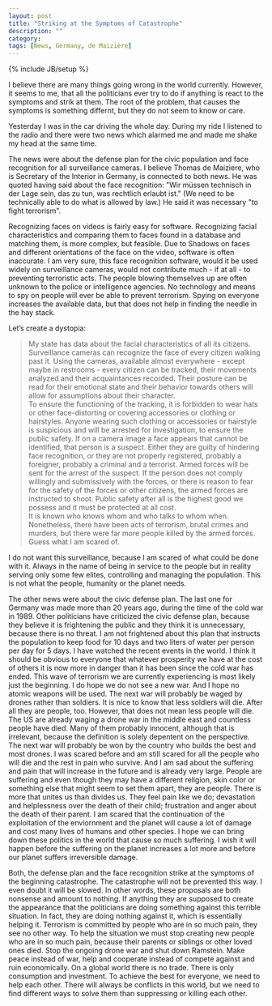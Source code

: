 ```yaml
---
layout: post
title: "Striking at the Symptoms of Catastrophe"
description: ""
category: 
tags: [News, Germany, de Maizière]
---
```

{% include JB/setup %}

I believe there are many things going wrong in the world currently. However, it seems to me, that all the politicians ever try to do if anything is react to the symptoms and strik at them. The root of the problem, that causes the symptoms is something differnt, but they do not seem to know or care.

Yesterday I was in the car driving the whole day. During my ride I listened to the radio and there were two news which alarmed me and made me shake my head at the same time.

The news were about the defense plan for the civic population and face recognition for all surveillance cameras.
I believe Thomas de Maiziere, who is Secretary of the Interior in Germany, is connected to both news. He was quoted having said about the face recognition: "Wir müssen technisch in der Lage sein, das zu tun, was rechtlich erlaubt ist." (We need to be technically able to do what is allowed by law.) He said it was necessary "to fight terrorism". 

Recognizing faces on videos is fairly easy for software. Recognizing facial characteristics and comparing them to faces found in a database and matching them, is more complex, but feasible. Due to Shadows on faces and different orientations of the face on the video, software is often inaccurate. I am very sure, this face recognition software, would it be used widely on surveillance cameras, would not contribute much - if at all - to preventing terroristic acts. The people blowing themselves up are often unknown to the police or intelligence agencies. No technology and means to spy on people will ever be able to prevent terrorism. Spying on everyone increases the available data, but that does not help in finding the needle in the hay stack.

Let’s create a dystopia:  

> My state has data about the facial characteristics of all its citizens. Surveillance cameras can recognize the face of every citizen walking past it. Using the cameras, available almost everywhere - except maybe in restrooms - every citizen can be tracked, their movements analyzed and their acquaintances recorded. Their posture can be read for their emotional state and their behavior towards others will allow for assumptions about their character.  
> To ensure the functioning of the tracking, it is forbidden to wear hats or other face-distorting or covering accessories or clothing or hairstyles. Anyone wearing such clothing or accessories or hairstyle is suspicious and will be arrested for investigation, to ensure the public safety. If on a camera image a face appears that cannot be identified, that person is a suspect. Either they are guilty of hindering face recognition, or they are not properly registered, probably a foreigner, probably a criminal and a terrorist. Armed forces will be sent for the arrest of the suspect. If the person does not comply willingly and submissively with the forces, or there is reason to fear for the safety of the forces or other citizens, the armed forces are instructed to shoot. Public safety after all is the highest good we possess and it must be protected at all cost.  
> It is known who knows whom and who talks to whom when. Nonetheless, there have been acts of terrorism, brutal crimes and murders, but there were far more people killed by the armed forces. Guess what I am scared of.

I do not want this surveillance, because I am scared of what could be done with it. Always in the name of being in service to the people but in reality serving only some few elites, controlling and managing the population. This is not what the people, humanity or the planet needs.


The other news were about the civic defense plan. The last one for Germany was made more than 20 years ago, during the time of the cold war in 1989. Other politicians have criticized the civic defense plan, because they believe it is frightening the public and they think it is unnecessary, because there is no threat.
I am not frightened about this plan that instructs the population to keep food for 10 days and two liters of water per person per day for 5 days. I have watched the recent events in the world. I think it should be obvious to everyone that whatever prosperity we have at the cost of others it is now more in danger than it has been since the cold war has ended. This wave of terrorism we are currently experiencing is most likely just the beginning. I do hope we do not see a new war. And I hope no atomic weapons will be used. The next war will probably be waged by drones rather than soldiers. It is nice to know that less soldiers will die. After all they are people, too. However, that does not mean less people will die. The US are already waging a drone war in the middle east and countless people have died. Many of them probably innocent, although that is irrelevant, because the definition is solely depentent on the perspective. The next war will probably be won by the country who builds the best and most drones.
I was scared before and am still scared for all the people who will die and the rest in pain who survive. And I am sad about the suffering and pain that will increase in the future and is already very large. People are suffering and even though they may have a different religion, skin color or something else that might seem to set them apart, they are people. There is more that unites us than divides us. They feel pain like we do; devastation and helplessness over the death of their child; frustration and anger about the death of their parent. I am scared that the continuation of the exploitation of the enviornment and the planet will cause a lot of damage and cost many lives of humans and other species.
I hope we can bring down these politics in the world that cause so much suffering. I wish it will happen before the suffering on the planet increases a lot more and before our planet suffers irreversible damage. 

Both, the defense plan and the face recognition strike at the symptoms of the beginning catastrophe. The catastrophe will not be prevented this way. I even doubt it will be slowed. In other words, these proposals are both nonsense and amount to nothing. If anything they are supposed to create the appearance that the politicians are doing something against this terrible situation. In fact, they are doing nothing against it, which is essentially helping it. Terrorism is committed by people who are in so much pain, they see no other way. To help the situation we must stop creating new people who are in so much pain, because their parents or siblings or other loved ones died. Stop the ongoing drone war and shut down Ramstein. Make peace instead of war, help and cooperate instead of compete against and ruin economically. On a global world there is no trade. There is only consumption and investment. To achieve the best for everyone, we need to help each other. There will always be conflicts in this world, but we need to find different ways to solve them than suppressing or killing each other.

